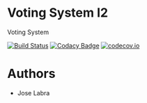 # Voting System I2

Voting System

[![Build Status](https://travis-ci.org/Arquisoft/Voting_I2.svg?branch=master)](https://travis-ci.org/Arquisoft/Voting_I2)
[![Codacy Badge](https://api.codacy.com/project/badge/grade/56f2751d907b403bb19bac6b318f7364)](https://www.codacy.com/app/jelabra/Voting_I2)
[![codecov.io](https://codecov.io/github/Arquisoft/Voting_I2/coverage.svg?branch=master)](https://codecov.io/github/Arquisoft/Voting_I2?branch=master)

# Authors

* Jose Labra
